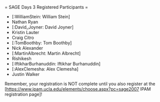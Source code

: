 = SAGE Days 3 Registered Participants =
 * [:WilliamStein: William Stein]
 * Nathan Ryan
 * [:David_Joyner: David Joyner]
 * Kristin Lauter
 * Craig Citro
 * [:TomBoothby: Tom Boothby]
 * Nick Alexander
 * [:MartinAlbrecht: Martin Albrecht]
 * Rishikesh
 * [:IftikharBurhanuddin: Iftikhar Burhanuddin]
 * [:AlexClemesha: Alex Clemesha]
 * Justin Walker

Remember, your registration is NOT complete until you also register at the 
[https://www.ipam.ucla.edu/elements/choose.aspx?pc=sage2007 IPAM registration page]!
